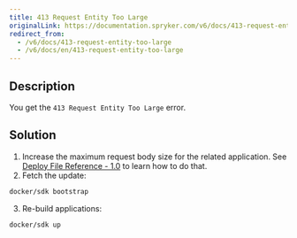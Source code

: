 ```yaml
---
title: 413 Request Entity Too Large
originalLink: https://documentation.spryker.com/v6/docs/413-request-entity-too-large
redirect_from:
  - /v6/docs/413-request-entity-too-large
  - /v6/docs/en/413-request-entity-too-large
---
```


## Description
You get the `413 Request Entity Too Large` error.

## Solution
1. Increase the maximum request body size for the related application. See [Deploy File Reference - 1.0](https://documentation.spryker.com/docs/deploy-file-reference-10#groups-applications) to learn how to do that.
2. Fetch the update:
```bash
docker/sdk bootstrap
```
3. Re-build applications:
```bash
docker/sdk up
```

